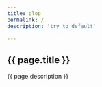 ```yaml
---
title: plop
permalink: /
description: 'try to default'

---
```



## {{ page.title }}

<p> {{ page.description }} </p>
